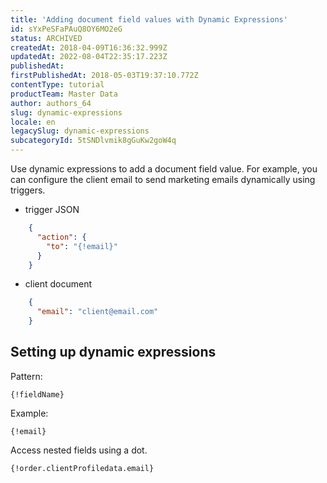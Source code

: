 ```yaml
---
title: 'Adding document field values with Dynamic Expressions'
id: sYxPeSFaPAuQ8OY6MO2eG
status: ARCHIVED
createdAt: 2018-04-09T16:36:32.999Z
updatedAt: 2022-08-04T22:35:17.223Z
publishedAt: 
firstPublishedAt: 2018-05-03T19:37:10.772Z
contentType: tutorial
productTeam: Master Data
author: authors_64
slug: dynamic-expressions
locale: en
legacySlug: dynamic-expressions
subcategoryId: 5tSNDlvmik8gGuKw2goW4q
---
```


Use dynamic expressions to add a document field value. For example, you can configure the client email to send marketing emails dynamically using triggers.

- trigger JSON
```json
    {
      "action": {
        "to": "{!email}"
      }
    }
```
    
- client document
```json
    {
      "email": "client@email.com"
    }
```
    

## Setting up dynamic expressions

Pattern:

`{!fieldName}`
    
Example:

`{!email}`
    
Access nested fields using a dot.

`{!order.clientProfiledata.email}`
